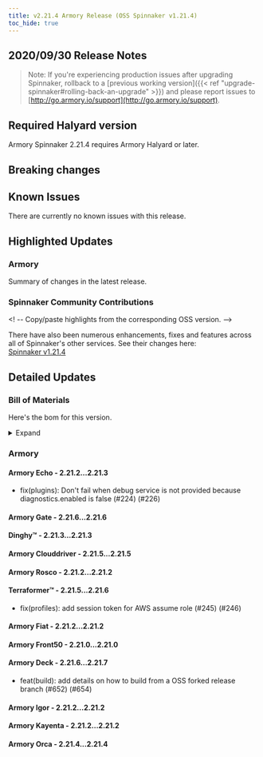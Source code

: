 ```yaml
---
title: v2.21.4 Armory Release (OSS Spinnaker v1.21.4)
toc_hide: true
---
```


## 2020/09/30 Release Notes

> Note: If you're experiencing production issues after upgrading Spinnaker, rollback to a [previous working version]({{< ref "upgrade-spinnaker#rolling-back-an-upgrade" >}}) and please report issues to [http://go.armory.io/support](http://go.armory.io/support).
## Required Halyard version

Armory Spinnaker 2.21.4 requires Armory Halyard <PUT IN A VERSION NUMBER> or later.

## Breaking changes
<!-- Copy/paste from the previous version if there are recent ones. We can drop breaking changes after 3 minor versions. -->

## Known Issues
<!-- Copy/paste known issues from the previous version if they're not fixed -->
There are currently no known issues with this release.

## Highlighted Updates

### Armory

Summary of changes in the latest release.

###  Spinnaker Community Contributions

<! -- Copy/paste highlights from the corresponding OSS version. -->

There have also been numerous enhancements, fixes and features across all of Spinnaker's other services. See their changes here:  
[Spinnaker v1.21.4](https://www.spinnaker.io/community/releases/versions/1-21-4-changelog)

## Detailed Updates

### Bill of Materials
Here's the bom for this version.
<details><summary>Expand</summary>
<pre class="highlight">
<code>version: 2.21.4
timestamp: "2020-09-11 15:39:15"
services:
    clouddriver:
        commit: 8af10d5b
        version: 2.21.5
    deck:
        commit: 5c1d7356
        version: 2.21.7
    dinghy:
        commit: 8fa8c0ae
        version: 2.21.3
    echo:
        commit: ebbfce21
        version: 2.21.3
    fiat:
        commit: a7b64e03
        version: 2.21.2
    front50:
        commit: 9b3d3bac
        version: 2.21.0
    gate:
        commit: "844223e9"
        version: 2.21.6
    igor:
        commit: b3a7e1fc
        version: 2.21.2
    kayenta:
        commit: 7caca133
        version: 2.21.2
    monitoring-daemon:
        version: 2.21.0
    monitoring-third-party:
        version: 2.21.0
    orca:
        commit: 7da34395
        version: 2.21.4
    rosco:
        commit: f9f89e5a
        version: 2.21.2
    terraformer:
        commit: c7552cb2
        version: 2.21.6
dependencies:
    redis:
        version: 2:2.8.4-2
artifactSources:
    dockerRegistry: docker.io/armory
</code>
</pre>
</details>

### Armory


#### Armory Echo - 2.21.2...2.21.3

  - fix(plugins): Don't fail when debug service is not provided because diagnostics.enabled is false (#224) (#226)

#### Armory Gate - 2.21.6...2.21.6


#### Dinghy™ - 2.21.3...2.21.3


#### Armory Clouddriver - 2.21.5...2.21.5


#### Armory Rosco - 2.21.2...2.21.2


#### Terraformer™ - 2.21.5...2.21.6

  - fix(profiles): add session token for AWS assume role (#245) (#246)

#### Armory Fiat - 2.21.2...2.21.2


#### Armory Front50 - 2.21.0...2.21.0


#### Armory Deck - 2.21.6...2.21.7

  - feat(build): add details on how to build from a OSS forked release branch (#652) (#654)

#### Armory Igor - 2.21.2...2.21.2


#### Armory Kayenta - 2.21.2...2.21.2


#### Armory Orca - 2.21.4...2.21.4


